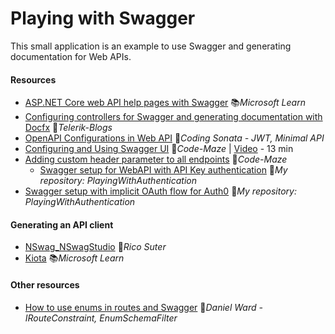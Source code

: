 # Playing with Swagger

This small application is an example to use Swagger and generating documentation for Web APIs.

#### Resources

- [ASP.NET Core web API help pages with Swagger](https://learn.microsoft.com/en-us/aspnet/core/tutorials/web-api-help-pages-using-swagger) 📚*Microsoft Learn*
- [Configuring controllers for Swagger and generating documentation with Docfx](https://www.telerik.com/blogs/aspnet-core-basics-documenting-apis) 📓*Telerik-Blogs*
- [OpenAPI Configurations in Web API](https://codingsonata.com/swagger-openapi-configurations-in-asp-net-core-web-api) 📓*Coding Sonata - JWT, Minimal API*
- [Configuring and Using Swagger UI](https://code-maze.com/swagger-ui-asp-net-core-web-api) 📓*Code-Maze* | [Video](https://youtu.be/lml_j5ujjeQ) - 13 min
- [Adding custom header parameter to all endpoints](https://code-maze.com/aspnetcore-adding-a-custom-header-parameter-to-all-api-endpoints-in-swagger) 📓*Code-Maze*
  - [Swagger setup for WebAPI with API Key authentication](https://github.com/19balazs86/PlayingWithAuthentication?tab=readme-ov-file#project-apikeyauth) 👤*My repository: PlayingWithAuthentication*
- [Swagger setup with implicit OAuth flow for Auth0](https://github.com/19balazs86/PlayingWithAuthentication/blob/main/BlazorWASM.Auth0.JWT.OpenIDConnect/BlazorWASM.Auth0.JWT.OpenIDConnect/Server/Program.cs) 👤*My repository: PlayingWithAuthentication*

#### Generating an API client

- [NSwag_NSwagStudio](https://github.com/RSuter/NSwag/wiki/NSwagStudio) 👤*Rico Suter*
- [Kiota](https://learn.microsoft.com/en-us/openapi/kiota/overview) 📚*Microsoft Learn*

#### Other resources

- [How to use enums in routes and Swagger](https://daninacan.com/how-to-use-enums-in-asp-net-core-routes) 📓*Daniel Ward - IRouteConstraint, EnumSchemaFilter*

